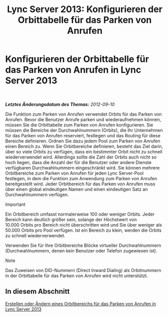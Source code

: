 ﻿---
title: 'Lync Server 2013: Konfigurieren der Orbittabelle für das Parken von Anrufen'
TOCTitle: Konfigurieren der Orbittabelle für das Parken von Anrufen
ms:assetid: e5cc0c19-7b2c-48e7-a21d-cfb23c842f0f
ms:mtpsurl: https://technet.microsoft.com/de-de/library/Gg399020(v=OCS.15)
ms:contentKeyID: 49295718
ms.date: 05/19/2016
mtps_version: v=OCS.15
ms.translationtype: HT
---

# Konfigurieren der Orbittabelle für das Parken von Anrufen in Lync Server 2013

 

_**Letztes Änderungsdatum des Themas:** 2012-09-10_

Die Funktion zum Parken von Anrufen verwendet Orbits für das Parken von Anrufen. Bevor die Benutzer Anrufe parken und wiederaufnehmen können, müssen Sie die Orbittabelle zum Parken von Anrufen konfigurieren. Sie müssen die Bereiche der Durchwahlnummern (Orbits), die Ihr Unternehmen für das Parken von Anrufen reserviert, festlegen und das Routing für diese Bereiche definieren. Ordnen Sie dazu jedem Pool zum Parken von Anrufen einen Bereich zu. Wenn Sie Orbitbereiche definieren, besteht das Ziel darin, über so viele Orbits zu verfügen, dass ein bestimmter Orbit nicht zu schnell wiederverwendet wird. Allerdings sollte die Zahl der Orbits auch nicht so hoch liegen, dass die Anzahl der für die Benutzer oder andere Dienste verfügbaren Durchwahlnummern eingeschränkt wird. Sie können mehrere Orbitbereiche zum Parken von Anrufen für jeden Lync Server-Pool festlegen, in dem die Funktion zum Anwendung zum Parken von Anrufen bereitgestellt wird. Jeder Orbitbereich für das Parken von Anrufen muss über einen global eindeutigen Namen und einen eindeutigen Satz an Durchwahlnummern verfügen.


> [!IMPORTANT]
> Ein Orbitbereich umfasst normalerweise 100 oder weniger Orbits. Jeder Bereich kann deutlich größer sein, solange der Höchstwert von 10.000&nbsp;Orbits pro Bereich nicht überschritten wird und Sie über weniger als 50.000&nbsp;Orbits pro Pool verfügen. Ist ein Bereich zu klein, werden die Orbits zu schnell wiederverwendet.



Verwenden Sie für Ihre Orbitbereiche Blöcke virtueller Durchwahlnummern (Durchwahlnummern, denen kein Benutzer oder Telefon zugewiesen ist).


> [!NOTE]
> Das Zuweisen von DID-Nummern (Direct Inward Dialing) als Orbitnummern in der Orbittabelle für das Parken von Anrufen wird nicht unterstützt.



## In diesem Abschnitt

[Erstellen oder Ändern eines Orbitbereichs für das Parken von Anrufen in Lync Server 2013](lync-server-2013-create-or-modify-a-call-park-orbit-range.md)

